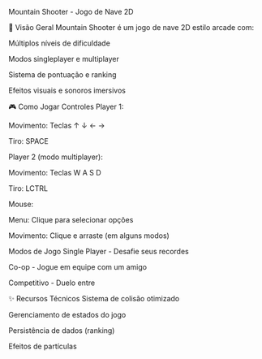 Mountain Shooter - Jogo de Nave 2D

📌 Visão Geral
Mountain Shooter é um jogo de nave 2D estilo arcade com:

Múltiplos níveis de dificuldade

Modos singleplayer e multiplayer

Sistema de pontuação e ranking

Efeitos visuais e sonoros imersivos

🎮 Como Jogar
Controles
Player 1:

Movimento: Teclas ↑ ↓ ← →

Tiro: SPACE

Player 2 (modo multiplayer):

Movimento: Teclas W A S D

Tiro: LCTRL

Mouse:

Menu: Clique para selecionar opções

Movimento: Clique e arraste (em alguns modos)



Modos de Jogo
Single Player - Desafie seus recordes

Co-op - Jogue em equipe com um amigo

Competitivo - Duelo entre 


✨ Recursos Técnicos
Sistema de colisão otimizado

Gerenciamento de estados do jogo

Persistência de dados (ranking)

Efeitos de partículas
